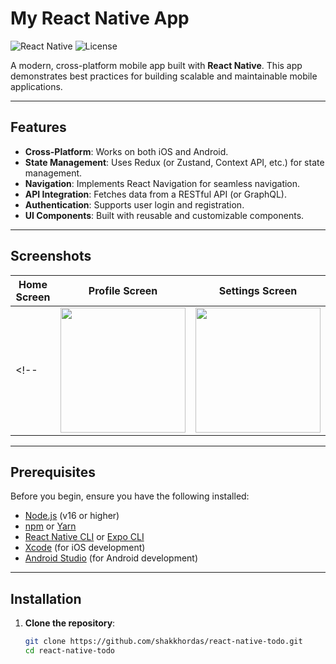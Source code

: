 # My React Native App

![React Native](https://img.shields.io/badge/React_Native-20232A?style=for-the-badge&logo=react&logoColor=61DAFB)
![License](https://img.shields.io/badge/License-MIT-blue.svg)

A modern, cross-platform mobile app built with **React Native**. This app demonstrates best practices for building scalable and maintainable mobile applications.

---

## Features

- **Cross-Platform**: Works on both iOS and Android.
- **State Management**: Uses Redux (or Zustand, Context API, etc.) for state management.
- **Navigation**: Implements React Navigation for seamless navigation.
- **API Integration**: Fetches data from a RESTful API (or GraphQL).
- **Authentication**: Supports user login and registration.
- **UI Components**: Built with reusable and customizable components.

---

## Screenshots

| Home Screen | Profile Screen | Settings Screen |
|-------------|----------------|-----------------|
<!-- | <img src="screenshots/home.png" width="200"> | <img src="screenshots/profile.png" width="200"> | <img src="screenshots/settings.png" width="200"> | -->

---

## Prerequisites

Before you begin, ensure you have the following installed:

- [Node.js](https://nodejs.org/) (v16 or higher)
- [npm](https://www.npmjs.com/) or [Yarn](https://yarnpkg.com/)
- [React Native CLI](https://reactnative.dev/docs/environment-setup) or [Expo CLI](https://docs.expo.dev/get-started/installation/)
- [Xcode](https://developer.apple.com/xcode/) (for iOS development)
- [Android Studio](https://developer.android.com/studio) (for Android development)

---

## Installation

1. **Clone the repository**:
   ```bash
   git clone https://github.com/shakkhordas/react-native-todo.git
   cd react-native-todo
